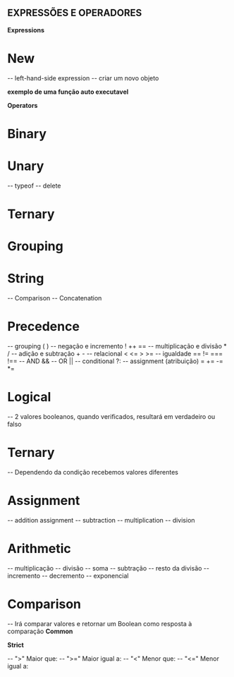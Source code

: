## EXPRESSÕES E OPERADORES ## 

__Expressions__

   # New 
   -- left-hand-side expression
   -- criar um novo objeto
   <!-- 
      let name = new String('Lucas') 
      let age = new Number(17)
      let date = new Date('2020-12-01')

      name.surName = "Gonçalves"
      console.log(name)
      console.log(name.surName)
      console.log(age)

      console.log(date)
   -->

   
__exemplo de uma função auto executavel__
<!--
        (function() {
            console.log('Hello word')
        })()
-->




__Operators__

   # Binary
   <!-- 
      number = 1;
      console.log(number + 1)
   -->

   # Unary
   -- typeof
   -- delete
   <!-- 
      console.log(typeof "Lucas") 
            
      const person = {
         name: "Lucas",
         surName: "Gonçalves",
         age: 17
      }

      delete person.age

      console.log(person)
   -->

   # Ternary
   <!-- 
      console.log(true ? 'true' : 'false') 
   -->

   # Grouping
   <!--
      let total = (2 + 3) * 5
      console.log(total)
   -->

   # String
   -- Comparison
   -- Concatenation
   <!--
      console.log('a' == 'a')
      console.log('a' + 'b')
   -->

   # Precedence
   -- grouping                   ( )
   -- negação e incremento       ! ++ ==
   -- multiplicação e divisão    * /
   -- adição e subtração         + -
   -- relacional                 < <= > >=
   -- igualdade                  == != === !==
   -- AND                        &&
   -- OR                         ||
   -- conditional                ?:
   -- assignment (atribuição)    = += -= *=

   # Logical
   -- 2 valores booleanos, quando verificados, resultará em verdadeiro ou falso 
   <!--
      let pao = true
      let queijo = true

      console.log(pao && queijo)

      console.log(pao || queijo) 

   -->

   # Ternary
   -- Dependendo da condição recebemos valores diferentes
   <!---
      let condition = true

      console.log(condition ? "value 1" : "value 2") 
   -->

   # Assignment
   -- addition assignment
   -- subtraction
   -- multiplication
   -- division
   <!--
      let x = 1 
 
      x += 2
      x -= 1
      x *= 2
      x /= 2

      console.log(x)
   -->

   # Arithmetic
   -- multiplicação
   -- divisão
   -- soma
   -- subtração
   -- resto da divisão
   -- incremento
   -- decremento
   -- exponencial
   <!-- 
      '*', '/', '+', '-', '%', '++', '--', '**'

      console.log("Multiplicação:", 3 * 5 ) 

      console.log("Divisão:", 3 / 5 )

      console.log("Soma:", 3 + 5 )

      console.log("Subtração:", 3 - 5 )

      let remainder 
      remainder = 10 % 3 
      console.log("Remainder:", remainder)

      let increment = 0 
      increment ++
      console.log("Increment:", increment)

      let decrement = 2
      decrement --
      console.log("Decremento:", decrement)

      console.log("Exponencial:", 3 ** 3)
   -->
   
   # Comparison 
   -- Irá comparar valores e retornar um Boolean como resposta à comparação
   __Common__
   <!--
      let one = 1
      let two = 2 
      /* O valor de igual sozinho no JS pode ser lido como "recebe" */

      console.log(one == 1)
      console.log(two == 1)

      console.log(one != two)
      console.log(one != 1)
      console.log(one != "1")
   -->
   __Strict__
   <!-- 
      let one = 1
      let two = 2 

      console.log(one === 1)
      console.log(one === "1")

      console.log(two !== 2)
      console.log(two !== "2") 
   -->
   -- ">" Maior que: 
   -- ">=" Maior igual a:
   -- "<" Menor que:
   -- "<=" Menor igual a:
   <!--
      let one = 1
      let two = 2 

      console.log(one > two)

      console.log(one >= 1)
      console.log(tow >= 1)

      console.log(one < two)

      console.log(one <= two)
      console.log(one <= 1)
      console.log(one <= 0)

   -->